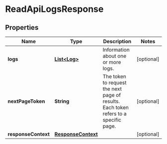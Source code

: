 

# ReadApiLogsResponse


## Properties

| Name | Type | Description | Notes |
|------------ | ------------- | ------------- | -------------|
|**logs** | [**List&lt;Log&gt;**](Log.md) | Information about one or more logs. |  [optional] |
|**nextPageToken** | **String** | The token to request the next page of results. Each token refers to a specific page. |  [optional] |
|**responseContext** | [**ResponseContext**](ResponseContext.md) |  |  [optional] |




